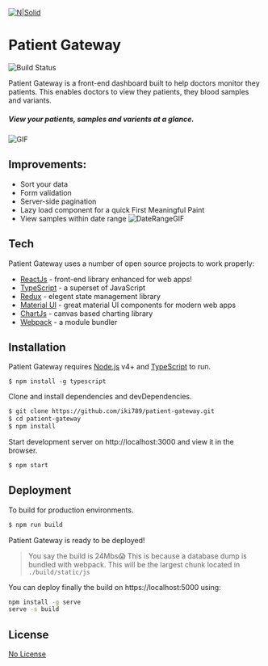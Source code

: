 [![N|Solid](https://i.imgur.com/zd4cZiz.png)]()
# Patient Gateway

![Build Status](https://travis-ci.org/joemccann/dillinger.svg?branch=master)

Patient Gateway is a front-end dashboard built to help doctors monitor they patients. This enables doctors to view they patients, they blood samples and variants.

##### View your patients, samples and varients at a glance.
  ![GIF](https://i.imgur.com/8bu9LSO.gif)

## Improvements:
  - Sort your data 
  - Form validation
  - Server-side pagination
  - Lazy load component for a quick First Meaningful Paint 
  - View samples within date range
   ![DateRangeGIF](https://i.imgur.com/z8clyWt.gif)

## Tech

Patient Gateway uses a number of open source projects to work properly:

* [ReactJs] - front-end library enhanced for web apps!
* [TypeScript] - a superset of JavaScript
* [Redux] - elegent state management library
* [Material UI] - great material UI components for modern web apps
* [ChartJs] - canvas based charting library
* [Webpack] - a module bundler


## Installation

Patient Gateway requires [Node.js](https://nodejs.org/) v4+ and [TypeScript]  to run.

```$
$ npm install -g typescript
```

Clone and install dependencies and devDependencies.
```sh
$ git clone https://github.com/iki789/patient-gateway.git
$ cd patient-gateway
$ npm install
```

Start development server on http://localhost:3000 and view it in the browser.
```sh
$ npm start
```
## Deployment

To build for production environments.

```sh
$ npm run build
```
Patient Gateway is ready to be deployed! 
>You say the build is 24Mbs😱
This is because a database dump is bundled with webpack. This will be the largest chunk located in `./build/static/js`

You can deploy finally the build on https://localhost:5000 using:

```sh
npm install -g serve
serve -s build
```


License
----

[No License]



[//]: # (These are reference links used in the body of this note and get stripped out when the markdown processor does its job. There is no need to format nicely because it shouldn't be seen. Thanks SO - http://stackoverflow.com/questions/4823468/store-comments-in-markdown-syntax)


   [git-repo-url]: <https://github.com/joemccann/dillinger.git>
   [TypeScript]: <https://www.typescriptlang.org/>
   [Material UI]: <https://material-ui.com/>
   [ReactJs]: <https://reactjs.org/>
   [Redux]: <https://react-redux.js.org/>
   [ChartJs]: <https://www.chartjs.org/>
   [Webpack]: <https://webpack.js.org/>
   [No License]: <https://choosealicense.com/no-permission/>

